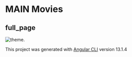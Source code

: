 # MAIN Movies

## full_page
![theme](/src/assets/screencapture-fullpage.png).

This project was generated with [Angular CLI](https://github.com/angular/angular-cli) version 13.1.4









